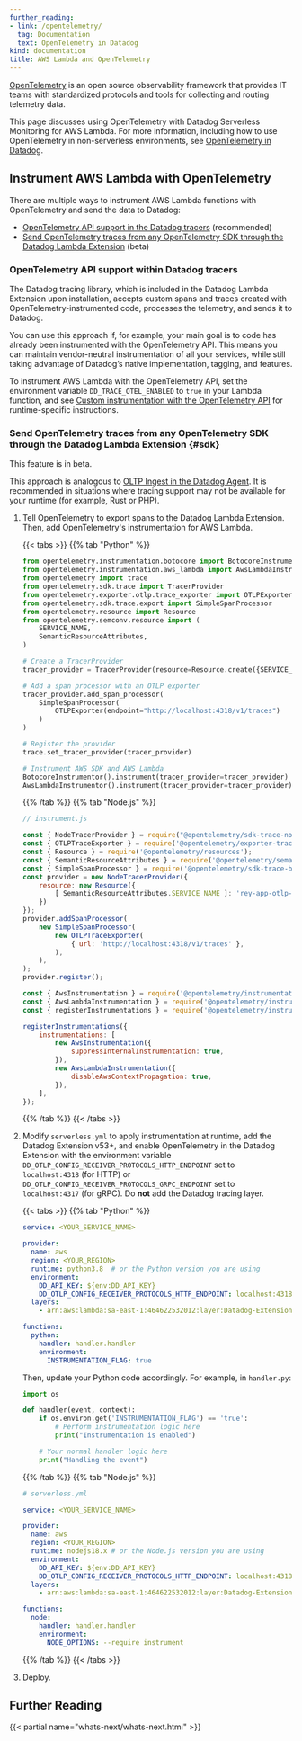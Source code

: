 ```yaml
---
further_reading:
- link: /opentelemetry/
  tag: Documentation
  text: OpenTelemetry in Datadog
kind: documentation
title: AWS Lambda and OpenTelemetry
---
```


[OpenTelemetry][1] is an open source observability framework that provides IT teams with standardized protocols and tools for collecting and routing telemetry data.

This page discusses using OpenTelemetry with Datadog Serverless Monitoring for AWS Lambda. For more information, including how to use OpenTelemetry in non-serverless environments, see [OpenTelemetry in Datadog][2].

## Instrument AWS Lambda with OpenTelemetry

There are multiple ways to instrument AWS Lambda functions with OpenTelemetry and send the data to Datadog:

- [OpenTelemetry API support in the Datadog tracers](#opentelemetry-api-support-within-datadog-tracers) (recommended)
- [Send OpenTelemetry traces from any OpenTelemetry SDK through the Datadog Lambda Extension](#sdk) (beta)

### OpenTelemetry API support within Datadog tracers

The Datadog tracing library, which is included in the Datadog Lambda Extension upon installation, accepts custom spans and traces created with OpenTelemetry-instrumented code, processes the telemetry, and sends it to Datadog.

You can use this approach if, for example, your main goal is to code has already been instrumented with the OpenTelemetry API. This means you can maintain vendor-neutral instrumentation of all your services, while still taking advantage of Datadog’s native implementation, tagging, and features. 

To instrument AWS Lambda with the OpenTelemetry API, set the environment variable `DD_TRACE_OTEL_ENABLED` to `true` in your Lambda function, and see [Custom instrumentation with the OpenTelemetry API][3] for runtime-specific instructions.


### Send OpenTelemetry traces from any OpenTelemetry SDK through the Datadog Lambda Extension {#sdk}

<div class="alert alert-warning">This feature is in beta.</div>

This approach is analogous to [OLTP Ingest in the Datadog Agent][4]. It is recommended in situations where tracing support may not be available for your runtime (for example, Rust or PHP). 

1. Tell OpenTelemetry to export spans to the Datadog Lambda Extension. Then, add OpenTelemetry's instrumentation for AWS Lambda.

   {{< tabs >}}
   {{% tab "Python" %}}
   ```py
   from opentelemetry.instrumentation.botocore import BotocoreInstrumentor
   from opentelemetry.instrumentation.aws_lambda import AwsLambdaInstrumentor
   from opentelemetry import trace
   from opentelemetry.sdk.trace import TracerProvider
   from opentelemetry.exporter.otlp.trace_exporter import OTLPExporter
   from opentelemetry.sdk.trace.export import SimpleSpanProcessor
   from opentelemetry.resource import Resource
   from opentelemetry.semconv.resource import (
       SERVICE_NAME,
       SemanticResourceAttributes,
   )

   # Create a TracerProvider
   tracer_provider = TracerProvider(resource=Resource.create({SERVICE_NAME: <YOUR_SERVICE_NAME>}))

   # Add a span processor with an OTLP exporter
   tracer_provider.add_span_processor(
       SimpleSpanProcessor(
           OTLPExporter(endpoint="http://localhost:4318/v1/traces")
       )
   )

   # Register the provider
   trace.set_tracer_provider(tracer_provider)

   # Instrument AWS SDK and AWS Lambda
   BotocoreInstrumentor().instrument(tracer_provider=tracer_provider)
   AwsLambdaInstrumentor().instrument(tracer_provider=tracer_provider)
   ```
   {{% /tab %}}
   {{% tab "Node.js" %}}
   ```js
   // instrument.js

   const { NodeTracerProvider } = require("@opentelemetry/sdk-trace-node");
   const { OTLPTraceExporter } = require('@opentelemetry/exporter-trace-otlp-http');
   const { Resource } = require('@opentelemetry/resources');
   const { SemanticResourceAttributes } = require('@opentelemetry/semantic-conventions');
   const { SimpleSpanProcessor } = require('@opentelemetry/sdk-trace-base');
   const provider = new NodeTracerProvider({
       resource: new Resource({
           [ SemanticResourceAttributes.SERVICE_NAME ]: 'rey-app-otlp-dev-node',
       })
   });
   provider.addSpanProcessor(
       new SimpleSpanProcessor(
           new OTLPTraceExporter(
               { url: 'http://localhost:4318/v1/traces' },
           ),
       ),
   );
   provider.register();

   const { AwsInstrumentation } = require('@opentelemetry/instrumentation-aws-sdk');
   const { AwsLambdaInstrumentation } = require('@opentelemetry/instrumentation-aws-lambda');
   const { registerInstrumentations } = require('@opentelemetry/instrumentation');

   registerInstrumentations({
       instrumentations: [
           new AwsInstrumentation({
               suppressInternalInstrumentation: true,
           }),
           new AwsLambdaInstrumentation({
               disableAwsContextPropagation: true,
           }),
       ],
   });

   ```
   {{% /tab %}}
   {{< /tabs >}}

1. Modify `serverless.yml` to apply instrumentation at runtime, add the Datadog Extension v53+, and enable OpenTelemetry in the Datadog Extension with the environment variable `DD_OTLP_CONFIG_RECEIVER_PROTOCOLS_HTTP_ENDPOINT` set to `localhost:4318` (for HTTP) or `DD_OTLP_CONFIG_RECEIVER_PROTOCOLS_GRPC_ENDPOINT` set to `localhost:4317` (for gRPC). Do **not** add the Datadog tracing layer.

   {{< tabs >}}
   {{% tab "Python" %}}
   ```yaml
   service: <YOUR_SERVICE_NAME>

   provider:
     name: aws
     region: <YOUR_REGION>
     runtime: python3.8  # or the Python version you are using
     environment:
       DD_API_KEY: ${env:DD_API_KEY}
       DD_OTLP_CONFIG_RECEIVER_PROTOCOLS_HTTP_ENDPOINT: localhost:4318
     layers:
       - arn:aws:lambda:sa-east-1:464622532012:layer:Datadog-Extension:53

   functions:
     python:
       handler: handler.handler
       environment:
         INSTRUMENTATION_FLAG: true
   ```

   Then, update your Python code accordingly. For example, in `handler.py`:

   ```py
   import os

   def handler(event, context):
       if os.environ.get('INSTRUMENTATION_FLAG') == 'true':
           # Perform instrumentation logic here
           print("Instrumentation is enabled")

       # Your normal handler logic here
       print("Handling the event")
   ```
   {{% /tab %}}
   {{% tab "Node.js" %}}
   ```yaml
   # serverless.yml

   service: <YOUR_SERVICE_NAME>

   provider:
     name: aws
     region: <YOUR_REGION>
     runtime: nodejs18.x # or the Node.js version you are using
     environment:
       DD_API_KEY: ${env:DD_API_KEY}
       DD_OTLP_CONFIG_RECEIVER_PROTOCOLS_HTTP_ENDPOINT: localhost:4318
     layers:
       - arn:aws:lambda:sa-east-1:464622532012:layer:Datadog-Extension:53

   functions:
     node:
       handler: handler.handler
       environment:
         NODE_OPTIONS: --require instrument
   ```
   {{% /tab %}}
   {{< /tabs >}}

1. Deploy.

## Further Reading

{{< partial name="whats-next/whats-next.html" >}}

[1]: https://opentelemetry.io/
[2]: /ja/opentelemetry
[3]: /ja/tracing/trace_collection/otel_instrumentation/
[4]: /ja/opentelemetry/interoperability/otlp_ingest_in_the_agent/?tab=host